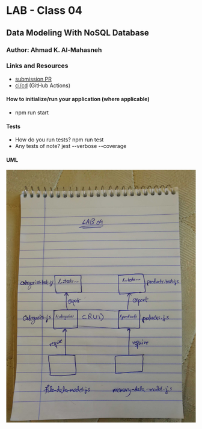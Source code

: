 # LAB - Class 04

## Data Modeling With NoSQL Database 

### Author: Ahmad K. Al-Mahasneh

### Links and Resources

- [submission PR](https://github.com/401-advanced-javascript-AhmadK/data-modeling/pull/1)
- [ci/cd](https://github.com/401-advanced-javascript-AhmadK/data-modeling/actions) (GitHub Actions) 

#### How to initialize/run your application (where applicable)

- npm run start

#### Tests

- How do you run tests?
   npm run test
- Any tests of note?
   jest --verbose --coverage


#### UML

![data-modeling-with-noSQL-database](assets/Data-Modeling.jpg)